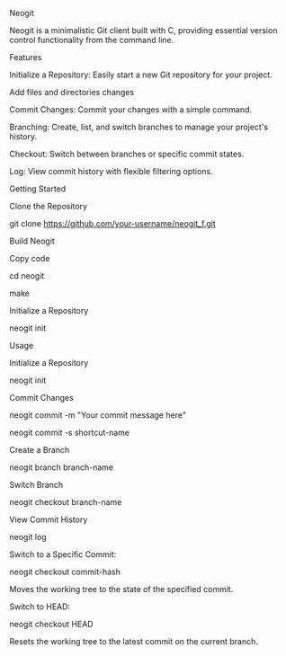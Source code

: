 Neogit

Neogit is a minimalistic Git client built with C, providing essential version control functionality from the command line.


Features


Initialize a Repository: Easily start a new Git repository for your project.

Add files and directories changes

Commit Changes: Commit your changes with a simple command.

Branching: Create, list, and switch branches to manage your project's history.

Checkout: Switch between branches or specific commit states.

Log: View commit history with flexible filtering options.


Getting Started


Clone the Repository

git clone https://github.com/your-username/neogit_f.git

Build Neogit

Copy code

cd neogit

make

Initialize a Repository

neogit init


Usage


Initialize a Repository

neogit init

Commit Changes

neogit commit -m "Your commit message here"

neogit commit -s shortcut-name

Create a Branch

neogit branch branch-name

Switch Branch

neogit checkout branch-name

View Commit History

neogit log

Switch to a Specific Commit:

neogit checkout commit-hash

Moves the working tree to the state of the specified commit.

Switch to HEAD:

neogit checkout HEAD

Resets the working tree to the latest commit on the current branch.


